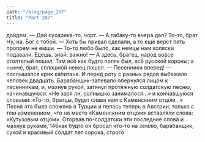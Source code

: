 ```yaml
---
path: "/blog/page_287"
title: "Part 287"
---
```


 дойдем.
— Дай сухарика-то, чорт.
— А табаку-то вчера дал? То-то, брат. Ну, на, Бог с тобой.
— Хоть бы привал сделали, а то еще верст пять пропрем не емши.
— То-то любо было, как немцы нам коляски подавали. Едешь, знай: важно!
— А здесь, братец, народ вовсе оголтелый пошел. Там всё как будто поляк был, всё русской короны; а нынче, брат, сплошной немец пошел.
— Песенники вперед! — послышался крик капитана.
И перед роту с разных рядов выбежало человек двадцать. Барабанщик-запевало обернулся лицом к песенникам, и, махнув рукой, затянул протяжную солдатскую песню, начинавшуюся: «Не заря ли, солнышко занималося...» и кончавшуюся словами: «То-то, братцы, будет слава нам с Каменскиим отцом...» Песня эта была сложена в Турции и пелась теперь в Австрии, только с тем изменением, что на место «Каменскиим отцом» вставляли слова: «Кутузовым отцом».
Оторвав по-солдатски эти последние слова и махнув руками, 146как будто он бросал что-тo на землю, барабанщик, сухой и красивый солдат лет сорока, строго
